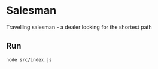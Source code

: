 # Salesman
Travelling salesman - a dealer looking for the shortest path
## Run
``` node src/index.js ```
